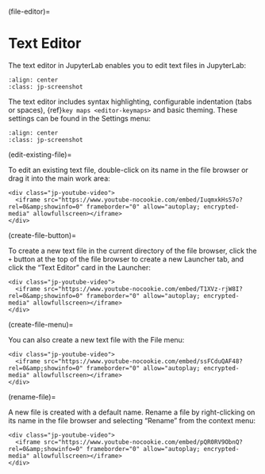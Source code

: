 (file-editor)=

# Text Editor

The text editor in JupyterLab enables you to edit text files in
JupyterLab:

```{image} ../images/file-editor-overview.png
:align: center
:class: jp-screenshot
```

The text editor includes syntax highlighting, configurable indentation
(tabs or spaces), {ref}`key maps <editor-keymaps>` and
basic theming. These settings can be found in the Settings menu:

```{image} ../images/file-editor-settings.png
:align: center
:class: jp-screenshot
```

(edit-existing-file)=

To edit an existing text file, double-click on its name in the file
browser or drag it into the main work area:

```{raw} html
<div class="jp-youtube-video">
  <iframe src="https://www.youtube-nocookie.com/embed/IuqmxkHsS7o?rel=0&amp;showinfo=0" frameborder="0" allow="autoplay; encrypted-media" allowfullscreen></iframe>
</div>
```

(create-file-button)=

To create a new text file in the current directory of the file browser,
click the `+` button at the top of the file browser to create a new
Launcher tab, and click the “Text Editor” card in the Launcher:

```{raw} html
<div class="jp-youtube-video">
  <iframe src="https://www.youtube-nocookie.com/embed/T1XVz-rjW8I?rel=0&amp;showinfo=0" frameborder="0" allow="autoplay; encrypted-media" allowfullscreen></iframe>
</div>
```

(create-file-menu)=

You can also create a new text file with the File menu:

```{raw} html
<div class="jp-youtube-video">
  <iframe src="https://www.youtube-nocookie.com/embed/ssFCduQAF48?rel=0&amp;showinfo=0" frameborder="0" allow="autoplay; encrypted-media" allowfullscreen></iframe>
</div>
```

(rename-file)=

A new file is created with a default name. Rename a file by
right-clicking on its name in the file browser and selecting “Rename”
from the context menu:

```{raw} html
<div class="jp-youtube-video">
  <iframe src="https://www.youtube-nocookie.com/embed/pQR0RV9ObnQ?rel=0&amp;showinfo=0" frameborder="0" allow="autoplay; encrypted-media" allowfullscreen></iframe>
</div>
```
